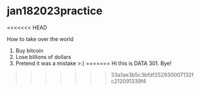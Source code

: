 # jan182023practice
<<<<<<< HEAD

How to take over the world

1. Buy bitcoin 
2. Lose billions of dollars
3. Pretend it was a mistake >:)
=======
Hi this is DATA 301. 
Bye!
>>>>>>> 33a1ae3b5c3bfdf252930007132fc212091339f4
